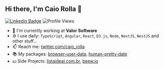 ## Hi there, I'm Caio Rolla 🎉

[![Linkedin Badge](https://img.shields.io/badge/-Caio%20Rolla-0072b1?style=flat&logo=Linkedin&logoColor=white)](https://www.linkedin.com/in/caio-rolla/ "Connect on LinkedIn")
![Profile Views](https://komarev.com/ghpvc/?username=CaioRolla&color=blue)


- 🏢 I'm currently working at **Valor Software**
- ⚙️ I use daily: `TypeScript`, `Angular`, `React`, `D3.js`, `Node`, `NextJS`, `NestJS` and other stuff...
- 📫 Reach me: [twitter.com/caio_rolla](https://twitter.com/caio_rolla)
- 📚 My packages: [browser-user-data](https://www.npmjs.com/package/browser-user-data), [human-pretty-date](https://www.npmjs.com/package/human-pretty-date)
- 💵 Side Projects: [listaideal.com.br](https://listaideal.com.br), [beew.io](https://beew.io)

<!-- ## Some of my Github Public Stats

[![My Github Stats](https://github-readme-stats.vercel.app/api?username=CaioRolla&show_icons=true&title_color=fff&icon_color=79ff97&text_color=9f9f9f&bg_color=151515)](https://github.com/CaioRolla) -->

